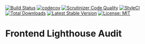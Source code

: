 [![Build Status](https://travis-ci.org/suitmedia/frontend-lighthouse-audit.svg?branch=master)](https://travis-ci.org/suitmedia/frontend-lighthouse-audit) 
[![codecov](https://codecov.io/gh/suitmedia/frontend-lighthouse-audit/branch/master/graph/badge.svg)](https://codecov.io/gh/suitmedia/frontend-lighthouse-audit) 
[![Scrutinizer Code Quality](https://scrutinizer-ci.com/g/suitmedia/frontend-lighthouse-audit/badges/quality-score.png?b=master)](https://scrutinizer-ci.com/g/suitmedia/frontend-lighthouse-audit/?branch=master) 
[![StyleCI](https://github.styleci.io/repos/170811415/shield?branch=master)](https://github.styleci.io/repos/170811415) 
[![Total Downloads](https://poser.pugx.org/suitmedia/frontend-lighthouse-audit/d/total.svg)](https://packagist.org/packages/suitmedia/frontend-lighthouse-audit) 
[![Latest Stable Version](https://poser.pugx.org/suitmedia/frontend-lighthouse-audit/v/stable.svg)](https://packagist.org/packages/suitmedia/frontend-lighthouse-audit) 
[![License: MIT](https://poser.pugx.org/laravel/framework/license.svg)](https://opensource.org/licenses/MIT) 

# Frontend Lighthouse Audit

